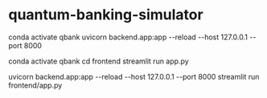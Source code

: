 # quantum-banking-simulator

conda activate qbank
uvicorn backend.app:app --reload --host 127.0.0.1 --port 8000

conda activate qbank
cd frontend
streamlit run app.py


uvicorn backend.app:app --reload --host 127.0.0.1 --port 8000
streamlit run frontend/app.py
